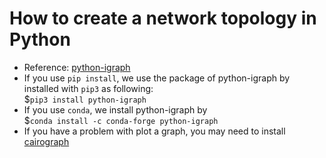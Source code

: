 # How to create a network topology in Python
- Reference: [python-igraph](https://igraph.org/python/)
- If you use `pip install`, we use the package of python-igraph by installed with `pip3` as following: </br>
     $`pip3 install python-igraph`
- If you use `conda`, we install python-igraph by </br>
   $`conda install -c conda-forge python-igraph`
- If you have a problem with plot a graph, you may need to install [cairograph](https://www.cairographics.org/download/)
  
